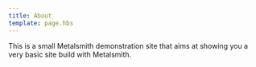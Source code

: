 ```yaml
---
title: About
template: page.hbs
---
```

This is a small Metalsmith demonstration site that aims at showing you a very basic site build with Metalsmith.
